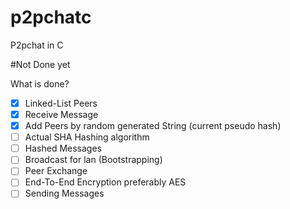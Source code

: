 # p2pchatc
P2pchat in C

#Not Done yet


What is done?
- [x] Linked-List Peers
- [x] Receive Message
- [x] Add Peers by random generated String (current pseudo hash)
- [ ] Actual SHA Hashing algorithm
- [ ] Hashed Messages
- [ ] Broadcast for lan (Bootstrapping)
- [ ] Peer Exchange
- [ ] End-To-End Encryption preferably AES
- [ ] Sending Messages

